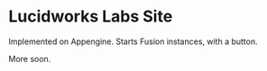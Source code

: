 # Lucidworks Labs Site
Implemented on Appengine. Starts Fusion instances, with a button.

More soon.
